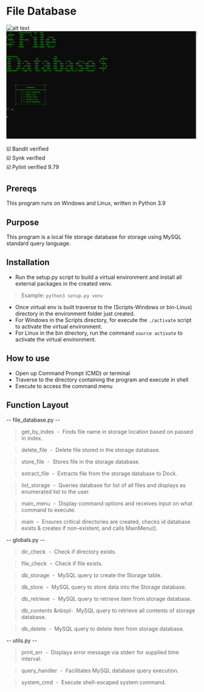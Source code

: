 # File Database #
![alt text](https://github.com/ngimb64/File-Database/blob/main/FileDatabase.gif?raw=true)
![alt text](https://github.com/ngimb64/File-Database/blob/main/FileDatabase.png?raw=true)

&#9745;&#65039; Bandit verified<br>
&#9745;&#65039; Synk verified<br>
&#9745;&#65039; Pylint verified 9.79

## Prereqs
This program runs on Windows and Linux, written in Python 3.9

## Purpose
This program is a local file storage database for storage using MySQL standard query language.

## Installation
- Run the setup.py script to build a virtual environment and install all external packages in the created venv.

> Example: `python3 setup.py venv`

- Once virtual env is built traverse to the (Scripts-Windows or bin-Linux) directory in the environment folder just created.
- For Windows in the Scripts directory, for execute the `./activate` script to activate the virtual environment.
- For Linux in the bin directory, run the command `source activate` to activate the virtual environment.

## How to use
- Open up Command Prompt (CMD) or terminal
- Traverse to the directory containing the program and execute in shell
- Execute to access the command menu

## Function Layout
-- file_database.py --
> get_by_index &nbsp;-&nbsp; Finds file name in storage location based on passed in index.

> delete_file &nbsp;-&nbsp; Delete file stored in the storage database.

> store_file &nbsp;-&nbsp; Stores file in the storage database.

> extract_file &nbsp;-&nbsp; Extracts file from the storage database to Dock.

> list_storage &nbsp;-&nbsp; Queries database for list of all files and displays as enumerated list 
> to the user.

> main_menu &nbsp;-&nbsp; Display command options and receives input on what command to execute.

> main &nbsp;-&nbsp; Ensures critical directories are created, checks id database exists & creates 
> if non-existent, and calls MainMenu().

-- globals.py --
> dir_check &nbsp;-&nbsp; Check if directory exists.

> file_check &nbsp;-&nbsp; Check if file exists.

> db_storage &nbsp;-&nbsp; MySQL query to create the Storage table.

> db_store &nbsp;-&nbsp; MySQL query to store data into the Storage database.

> db_retrieve &nbsp;-&nbsp; MySQL query to retrieve item from storage database.

> db_contents &nbspl-&nbsp; MySQL query to retrieve all contents of storage database.

> db_delete &nbsp;-&nbsp; MySQL query to delete item from storage database.

-- utils.py --
> print_err &nbsp;-&nbsp; Displays error message via stderr for supplied time interval.

> query_handler &nbsp;-&nbsp; Facilitates MySQL database query execution.

> system_cmd &nbsp;-&nbsp; Execute shell-escaped system command.
